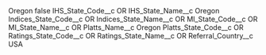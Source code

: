 <?xml version="1.0" encoding="UTF-8"?>
<CustomMetadata xmlns="http://soap.sforce.com/2006/04/metadata" xmlns:xsi="http://www.w3.org/2001/XMLSchema-instance" xmlns:xsd="http://www.w3.org/2001/XMLSchema">
    <label>Oregon</label>
    <protected>false</protected>
    <values>
        <field>IHS_State_Code__c</field>
        <value xsi:type="xsd:string">OR</value>
    </values>
    <values>
        <field>IHS_State_Name__c</field>
        <value xsi:type="xsd:string">Oregon</value>
    </values>
    <values>
        <field>Indices_State_Code__c</field>
        <value xsi:type="xsd:string">OR</value>
    </values>
    <values>
        <field>Indices_State_Name__c</field>
        <value xsi:type="xsd:string">OR</value>
    </values>
    <values>
        <field>MI_State_Code__c</field>
        <value xsi:type="xsd:string">OR</value>
    </values>
    <values>
        <field>MI_State_Name__c</field>
        <value xsi:type="xsd:string">OR</value>
    </values>
    <values>
        <field>Platts_Name__c</field>
        <value xsi:type="xsd:string">Oregon</value>
    </values>
    <values>
        <field>Platts_State_Code__c</field>
        <value xsi:type="xsd:string">OR</value>
    </values>
    <values>
        <field>Ratings_State_Code__c</field>
        <value xsi:type="xsd:string">OR</value>
    </values>
    <values>
        <field>Ratings_State_Name__c</field>
        <value xsi:type="xsd:string">OR</value>
    </values>
    <values>
        <field>Referral_Country__c</field>
        <value xsi:type="xsd:string">USA</value>
    </values>
</CustomMetadata>
